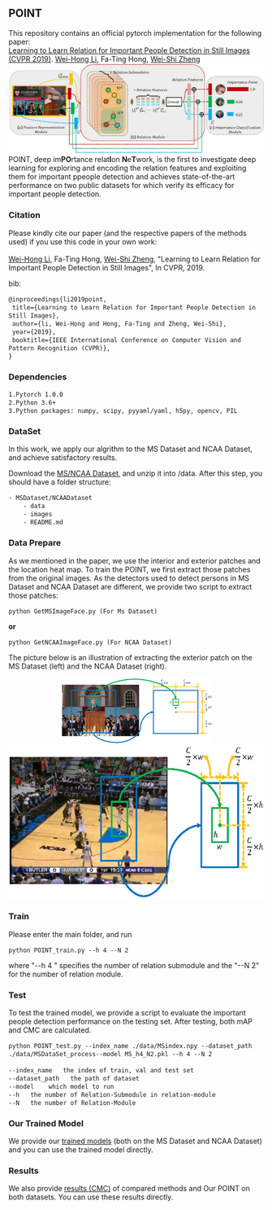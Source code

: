 ## POINT 
This repository contains an official pytorch implementation for the following paper:<br>
[Learning to Learn Relation for Important People Detection in Still Images (CVPR 2019)](http://weihonglee.github.io/Projects/POINT/POINT.htm). [Wei-Hong Li](https://weihonglee.github.io/), Fa-Ting Hong, [Wei-Shi Zheng](http://isee.sysu.edu.cn/~zhwshi/)
![avatar](figures/FrameworkDetail.jpg)
POINT, deep im**PO**rtance relat**I**on **N**e**T**work, is the first to investigate deep learning for exploring and encoding the relation features and exploiting them for important ppeople detection and achieves state-of-the-art performance on two public datasets for which verify its efficacy for important people detection.
<!--TODO-->
### **Citation**
Please kindly cite our paper (and the respective papers of the methods used) if you use this code in your own work:<br><br>
[Wei-Hong Li](https://weihonglee.github.io/), Fa-Ting Hong, [Wei-Shi Zheng](http://www.isee-ai.cn/~zhwshi/index.html), "Learning to Learn Relation for Important People Detection in Still Images", In CVPR, 2019.

bib:

    @inproceedings{li2019point,
     title={Learning to Learn Relation for Important People Detection in Still Images},
     author={li, Wei-Hong and Hong, Fa-Ting and Zheng, Wei-Shi},
     year={2019},
     booktitle={IEEE International Conference on Computer Vision and Pattern Recognition (CVPR)},
    }
### **Dependencies**
    1.Pytorch 1.0.0
    2.Python 3.6+
    3.Python packages: numpy, scipy, pyyaml/yaml, h5py, opencv, PIL


### **DataSet**
In this work, we apply our algrithm to the MS Dataset and NCAA Dataset, and achieve satisfactory results. 

Download the [MS/NCAA Dataset](https://weihonglee.github.io/Projects/PersonRank.htm), and unzip it into /data. After this step, you should have a folder structure:

    - MSDataset/NCAADataset
        - data
        - images
        - README.md
### **Data Prepare**

As we mentioned in the paper, we use the interior and exterior patches and the location heat map. To train the POINT, we first extract those patches from the original images. As the detectors used to detect persons in MS Dataset and NCAA Dataset are different, we provide two script to extract those patches:

    python GetMSImageFace.py (For Ms Dataset)
**or**

    python GetNCAAImageFace.py (For NCAA Dataset)
The picture below is an illustration of extracting the exterior patch on the MS Dataset (left) and the NCAA Dataset (right).

<center><img src=figures/Exterior_MS.jpg width="300" />  <img src=figures/Exterior_NCAA.jpg height="300" /></center>


### **Train**
Please enter the main folder, and run<br>

    python POINT_train.py --h 4 --N 2
where "--h 4 " specifies the number of relation submodule and the "--N 2" for the number of relation module.

### **Test**

To test the trained model, we provide a script to evaluate the important people detection performance on the testing set. After testing, both mAP and CMC are calculated.

    python POINT_test.py --index_name ./data/MSindex.npy --dataset_path ./data/MSDataSet_process--model MS_h4_N2.pkl --h 4 --N 2 
    
    --index_name   the index of train, val and test set
    --dataset_path   the path of dataset
    --model    which model to run
    --h   the number of Relation-Submodule in relation-module
    --N   the number of Relation-Module

### **Our Trained Model**

We provide our [trained models](https://uoe-my.sharepoint.com/:f:/g/personal/s1798461_ed_ac_uk/Ej3oCyjKp65JnLb_auoNgZ8BuwPuDTiMqzHN6YbjNfTUow?e=F8lcOl) (both on the MS Dataset and NCAA Dataset) and you can use the trained model directly.

### **Results**

We also provide [results (CMC)](https://uoe-my.sharepoint.com/:f:/g/personal/s1798461_ed_ac_uk/EkwsFYZPPNpJsYR1DOIkIL4BqAmNqnpoGU9GEtMrqXDx2Q?e=RWiq68) of compared methods and Our POINT on both datasets. You can use these results directly.



